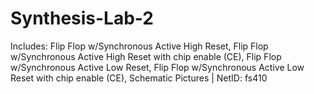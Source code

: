# Synthesis-Lab-2
Includes: Flip Flop w/Synchronous Active High Reset, Flip Flop w/Synchronous Active High Reset with chip enable (CE), Flip Flop w/Synchronous Active Low Reset, 
Flip Flop w/Synchronous Active Low Reset with chip enable (CE), Schematic Pictures | NetID: fs410

